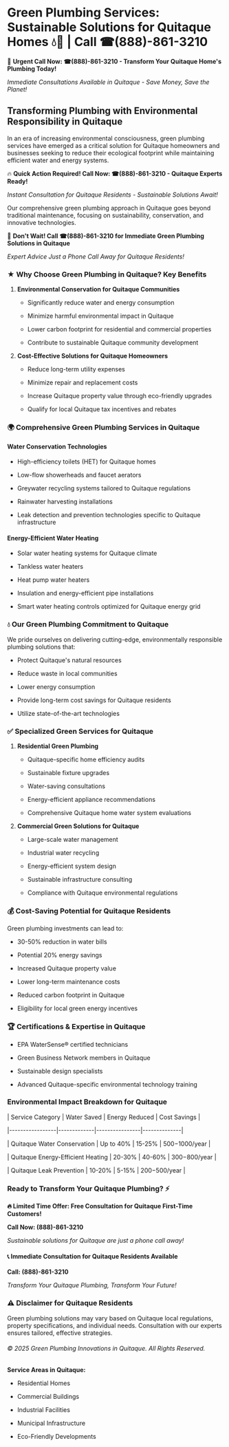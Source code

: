 # Green Plumbing Services: Sustainable Solutions for Quitaque Homes 💧🌿 | Call ☎(888)-861-3210

🚨 **Urgent Call Now: ☎(888)-861-3210 - Transform Your Quitaque Home's Plumbing Today!**
*Immediate Consultations Available in Quitaque - Save Money, Save the Planet!*

## Transforming Plumbing with Environmental Responsibility in Quitaque

In an era of increasing environmental consciousness, green plumbing services have emerged as a critical solution for Quitaque homeowners and businesses seeking to reduce their ecological footprint while maintaining efficient water and energy systems. 

🔥 **Quick Action Required! Call Now: ☎(888)-861-3210 - Quitaque Experts Ready!**
*Instant Consultation for Quitaque Residents - Sustainable Solutions Await!*

Our comprehensive green plumbing approach in Quitaque goes beyond traditional maintenance, focusing on sustainability, conservation, and innovative technologies.

🚨 **Don't Wait! Call ☎(888)-861-3210 for Immediate Green Plumbing Solutions in Quitaque**
*Expert Advice Just a Phone Call Away for Quitaque Residents!*

### ★ Why Choose Green Plumbing in Quitaque? Key Benefits

1. **Environmental Conservation for Quitaque Communities** 
   - Significantly reduce water and energy consumption
   - Minimize harmful environmental impact in Quitaque
   - Lower carbon footprint for residential and commercial properties
   - Contribute to sustainable Quitaque community development

2. **Cost-Effective Solutions for Quitaque Homeowners** 
   - Reduce long-term utility expenses
   - Minimize repair and replacement costs
   - Increase Quitaque property value through eco-friendly upgrades
   - Qualify for local Quitaque tax incentives and rebates

### 🌍 Comprehensive Green Plumbing Services in Quitaque

#### Water Conservation Technologies
- High-efficiency toilets (HET) for Quitaque homes
- Low-flow showerheads and faucet aerators
- Greywater recycling systems tailored to Quitaque regulations
- Rainwater harvesting installations
- Leak detection and prevention technologies specific to Quitaque infrastructure

#### Energy-Efficient Water Heating
- Solar water heating systems for Quitaque climate
- Tankless water heaters
- Heat pump water heaters
- Insulation and energy-efficient pipe installations
- Smart water heating controls optimized for Quitaque energy grid

### 💧 Our Green Plumbing Commitment to Quitaque

We pride ourselves on delivering cutting-edge, environmentally responsible plumbing solutions that:
- Protect Quitaque's natural resources
- Reduce waste in local communities
- Lower energy consumption
- Provide long-term cost savings for Quitaque residents
- Utilize state-of-the-art technologies

### ✅ Specialized Green Services for Quitaque

1. **Residential Green Plumbing**
   - Quitaque-specific home efficiency audits
   - Sustainable fixture upgrades
   - Water-saving consultations
   - Energy-efficient appliance recommendations
   - Comprehensive Quitaque home water system evaluations

2. **Commercial Green Solutions for Quitaque**
   - Large-scale water management
   - Industrial water recycling
   - Energy-efficient system design
   - Sustainable infrastructure consulting
   - Compliance with Quitaque environmental regulations

### 💰 Cost-Saving Potential for Quitaque Residents

Green plumbing investments can lead to:
- 30-50% reduction in water bills
- Potential 20% energy savings
- Increased Quitaque property value
- Lower long-term maintenance costs
- Reduced carbon footprint in Quitaque
- Eligibility for local green energy incentives

### 🏆 Certifications & Expertise in Quitaque

- EPA WaterSense® certified technicians
- Green Business Network members in Quitaque
- Sustainable design specialists
- Advanced Quitaque-specific environmental technology training

### Environmental Impact Breakdown for Quitaque

| Service Category | Water Saved | Energy Reduced | Cost Savings |
|-----------------|-------------|----------------|--------------|
| Quitaque Water Conservation | Up to 40% | 15-25% | $500-$1000/year |
| Quitaque Energy-Efficient Heating | 20-30% | 40-60% | $300-$800/year |
| Quitaque Leak Prevention | 10-20% | 5-15% | $200-$500/year |

### Ready to Transform Your Quitaque Plumbing? ⚡

**🔥 Limited Time Offer: Free Consultation for Quitaque First-Time Customers!**

**Call Now: (888)-861-3210**
*Sustainable solutions for Quitaque are just a phone call away!*

#### 📞 Immediate Consultation for Quitaque Residents Available

**Call: (888)-861-3210**
*Transform Your Quitaque Plumbing, Transform Your Future!*

### ⚠️ Disclaimer for Quitaque Residents

Green plumbing solutions may vary based on Quitaque local regulations, property specifications, and individual needs. Consultation with our experts ensures tailored, effective strategies.

###### © 2025 Green Plumbing Innovations in Quitaque. All Rights Reserved.

**Service Areas in Quitaque:** 
- Residential Homes
- Commercial Buildings
- Industrial Facilities
- Municipal Infrastructure
- Eco-Friendly Developments